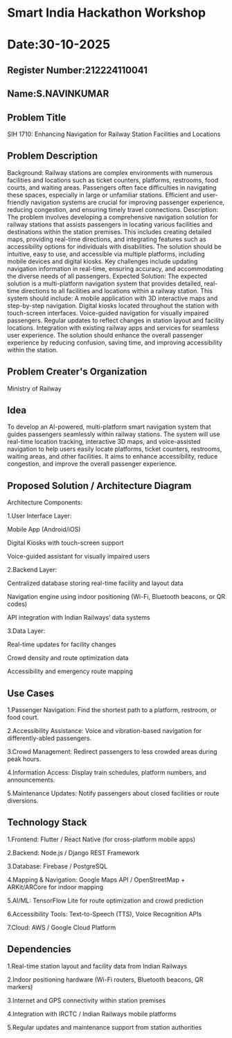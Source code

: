 # Smart India Hackathon Workshop
# Date:30-10-2025
## Register Number:212224110041
## Name:S.NAVINKUMAR
## Problem Title
SIH 1710: Enhancing Navigation for Railway Station Facilities and Locations
## Problem Description
Background: Railway stations are complex environments with numerous facilities and locations such as ticket counters, platforms, restrooms, food courts, and waiting areas. Passengers often face difficulties in navigating these spaces, especially in large or unfamiliar stations. Efficient and user-friendly navigation systems are crucial for improving passenger experience, reducing congestion, and ensuring timely travel connections. Description: The problem involves developing a comprehensive navigation solution for railway stations that assists passengers in locating various facilities and destinations within the station premises. This includes creating detailed maps, providing real-time directions, and integrating features such as accessibility options for individuals with disabilities. The solution should be intuitive, easy to use, and accessible via multiple platforms, including mobile devices and digital kiosks. Key challenges include updating navigation information in real-time, ensuring accuracy, and accommodating the diverse needs of all passengers. Expected Solution: The expected solution is a multi-platform navigation system that provides detailed, real-time directions to all facilities and locations within a railway station. This system should include: A mobile application with 3D interactive maps and step-by-step navigation. Digital kiosks located throughout the station with touch-screen interfaces. Voice-guided navigation for visually impaired passengers. Regular updates to reflect changes in station layout and facility locations. Integration with existing railway apps and services for seamless user experience. The solution should enhance the overall passenger experience by reducing confusion, saving time, and improving accessibility within the station.

## Problem Creater's Organization
Ministry of Railway

## Idea

To develop an AI-powered, multi-platform smart navigation system that guides passengers seamlessly within railway stations. The system will use real-time location tracking, interactive 3D maps, and voice-assisted navigation to help users easily locate platforms, ticket counters, restrooms, waiting areas, and other facilities. It aims to enhance accessibility, reduce congestion, and improve the overall passenger experience.

## Proposed Solution / Architecture Diagram

Architecture Components:

1.User Interface Layer:

  Mobile App (Android/iOS)

  Digital Kiosks with touch-screen support

  Voice-guided assistant for visually impaired users

2.Backend Layer:

  Centralized database storing real-time facility and layout data

  Navigation engine using indoor positioning (Wi-Fi, Bluetooth beacons, or QR codes)

  API integration with Indian Railways’ data systems

3.Data Layer:

  Real-time updates for facility changes

  Crowd density and route optimization data

  Accessibility and emergency route mapping

## Use Cases

1.Passenger Navigation: Find the shortest path to a platform, restroom, or food court.

2.Accessibility Assistance: Voice and vibration-based navigation for differently-abled passengers.

3.Crowd Management: Redirect passengers to less crowded areas during peak hours.

4.Information Access: Display train schedules, platform numbers, and announcements.

5.Maintenance Updates: Notify passengers about closed facilities or route diversions.

## Technology Stack

1.Frontend: Flutter / React Native (for cross-platform mobile apps)

2.Backend: Node.js / Django REST Framework

3.Database: Firebase / PostgreSQL

4.Mapping & Navigation: Google Maps API / OpenStreetMap + ARKit/ARCore for indoor mapping

5.AI/ML: TensorFlow Lite for route optimization and crowd prediction

6.Accessibility Tools: Text-to-Speech (TTS), Voice Recognition APIs

7.Cloud: AWS / Google Cloud Platform

## Dependencies

1.Real-time station layout and facility data from Indian Railways

2.Indoor positioning hardware (Wi-Fi routers, Bluetooth beacons, QR markers)

3.Internet and GPS connectivity within station premises

4.Integration with IRCTC / Indian Railways mobile platforms

5.Regular updates and maintenance support from station authorities
